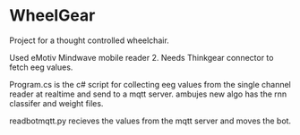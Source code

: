 # WheelGear

Project for a thought controlled wheelchair.

Used eMotiv Mindwave mobile reader 2.
Needs Thinkgear connector to fetch eeg values.

Program.cs is the c# script for collecting eeg values from the single channel reader at realtime and send to a mqtt server.
ambujes new algo has the rnn classifer and weight files.

readbotmqtt.py recieves the values from the mqtt server and moves the bot.
